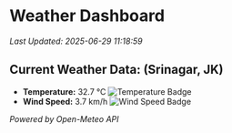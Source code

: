 
# Weather Dashboard

_Last Updated: 2025-06-29 11:18:59_

## Current Weather Data: (Srinagar, JK)
- **Temperature:** 32.7 °C ![Temperature Badge](https://img.shields.io/badge/Temperature-High%20Temp-orange)
- **Wind Speed:** 3.7 km/h ![Wind Speed Badge](https://img.shields.io/badge/Wind%20Speed-Light%20Wind-blue)

*Powered by Open-Meteo API*
